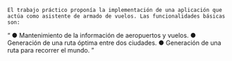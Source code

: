 
	El trabajo práctico proponía la implementación de una aplicación que actúa como asistente de armado de vuelos. Las funcionalidades básicas son: 
“ ● Mantenimiento de la información de aeropuertos y vuelos.
  ● Generación de una ruta óptima entre dos ciudades.
  ● Generación de una ruta para recorrer el mundo.   ”
